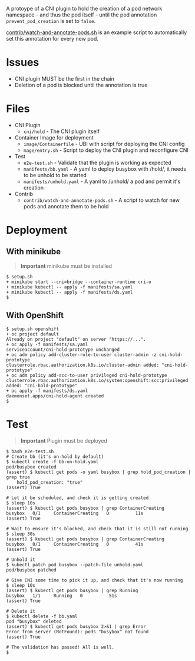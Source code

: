 A protoype of a CNI plugin to hold the creation of a pod network
namespace - and thus the pod itself - until the pod annotation
`prevent_pod_creation` is set to `false`.

[contrib/watch-and-annotate-pods.sh](contrib/watch-and-annotate-pods.sh)
is an example script to automatically set this annotation for every
new pod.

# Issues

- CNI plugin MUST be the first in the chain
- Deletion of a pod is blocked until the annotation is true

# Files

- CNI Plugin
  - `cni/hold` - The CNI plugin itself
- Container Image for deployment
  - `image/Containerfile` - UBI with script for deploying the CNI config
  - `mage/entry.sh` - Script to deploy the CNI plugin and reconfigure CNI
- Test
  - `e2e-test.sh` - Validate that the plugin is working as expected
  - `manifests/bb.yaml` - A yaml to deploy busybox with /hold/,
    it needs to be unhold to be started
  - `manifests/unhold.yaml` - A yaml to /unhold/ a pod and permit it's creation
- Contrib
  - `contrib/watch-and-annotate-pods.sh` - A script to watch for new
    pods and annotate them to be hold

# Deployment
## With minikube

> **Important**
> minikube must be installed

    $ setup.sh
    + minikube start --cni=bridge --container-runtime cri-o
    + minikube kubectl -- apply -f manifests/sa.yaml
    + minikube kubectl -- apply -f manifests/ds.yaml
    $

## With OpenShift

    $ setup.sh openshift
    + oc project default
    Already on project "default" on server "https://...".
    + oc apply -f manifests/sa.yaml
    serviceaccount/cni-hold-prototype unchanged
    + oc adm policy add-cluster-role-to-user cluster-admin -z cni-hold-prototype
    clusterrole.rbac.authorization.k8s.io/cluster-admin added: "cni-hold-prototype"
    + oc adm policy add-scc-to-user privileged cni-hold-prototype
    clusterrole.rbac.authorization.k8s.io/system:openshift:scc:privileged added: "cni-hold-prototype"
    + oc apply -f manifests/ds.yaml
    daemonset.apps/cni-hold-agent created
    $

# Test

> **Important**
> Plugin must be deployed

```console
$ bash e2e-test.sh
# Create bb (it's on-hold by default)
$ kubectl create -f bb-on-hold.yaml
pod/busybox created
(assert) $ kubectl get pods -o yaml busybox | grep hold_pod_creation | grep true
    hold_pod_creation: "true"
(assert) True

# Let it be scheduled, and check it is getting created
$ sleep 10s
(assert) $ kubectl get pods busybox | grep ContainerCreating
busybox   0/1     ContainerCreating   0          11s
(assert) True

# Wait to ensure it's blocked, and check that it is still not running
$ sleep 30s
(assert) $ kubectl get pods busybox | grep ContainerCreating
busybox   0/1     ContainerCreating   0          41s
(assert) True

# Unhold it
$ kubectl patch pod busybox --patch-file unhold.yaml
pod/busybox patched

# Give CNI some time to pick it up, and check that it's now running
$ sleep 10s
(assert) $ kubectl get pods busybox | grep Running
busybox   1/1     Running   0          51s
(assert) True

# Delete it
$ kubectl delete -f bb.yaml
pod "busybox" deleted
(assert) $ kubectl get pods busybox 2>&1 | grep Error 
Error from server (NotFound): pods "busybox" not found
(assert) True

# The validation has passed! All is well.
$
```

